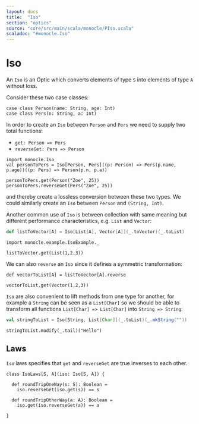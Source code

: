 ```yaml
---
layout: docs
title:  "Iso"
section: "optics"
source: "core/src/main/scala/monocle/PIso.scala"
scaladoc: "#monocle.Iso"
---
```


# Iso

An `Iso` is an Optic which converts elements of type `S` into elements of type `A` without loss.

Consider these two case classes:

```tut:silent
case class Person(name: String, age: Int)
case class Pers(n: String, a: Int)
```

In order to create an `Iso` between `Person` and `Pers` we need to supply two total functions:

* `get: Person => Pers`
* `reverseGet: Pers => Person`

```tut:silent
import monocle.Iso
val personToPers = Iso[Person, Pers]((p: Person) => Pers(p.name, p.age))((p: Pers) => Person(p.n, p.a))
```

```tut
personToPers.get(Person("Zoe", 25))
personToPers.reverseGet(Pers("Zoe", 25))
```

and thereby create a lossless conversion between these two types. We could similarly create an `Iso` between `Person` and `(String, Int)`.

Another common use of `Iso` is between collection with same meaning but different performance characteristics, e.g. `List` and `Vector`:

```scala
def listToVector[A] = Iso[List[A], Vector[A]](_.toVector)(_.toList)
```

```tut:invisible
import monocle.example.IsoExample._
```

```tut
listToVector.get(List(1,2,3))
```

We can also `reverse` an `Iso` since it defines a symmetric transformation:

```tut
def vectorToList[A] = listToVector[A].reverse

vectorToList.get(Vector(1,2,3))
```

`Iso` are also convenient to lift methods from one type for another, for example a `String` can be seen as a `List[Char]`
so we should be able to transform all functions `List[Char] => List[Char]` into `String => String`:

```scala
val stringToList = Iso[String, List[Char]](_.toList)(_.mkString("")) 
```

```tut
stringToList.modify(_.tail)("Hello")
```

## Laws

`Iso` laws specifies that `get` and `reverseGet` are true inverses to each other.

```tut:silent
class IsoLaws[S, A](iso: Iso[S, A]) {

  def roundTripOneWay(s: S): Boolean =
    iso.reverseGet(iso.get(s)) == s

  def roundTripOtherWay(a: A): Boolean =
    iso.get(iso.reverseGet(a)) == a

}
```